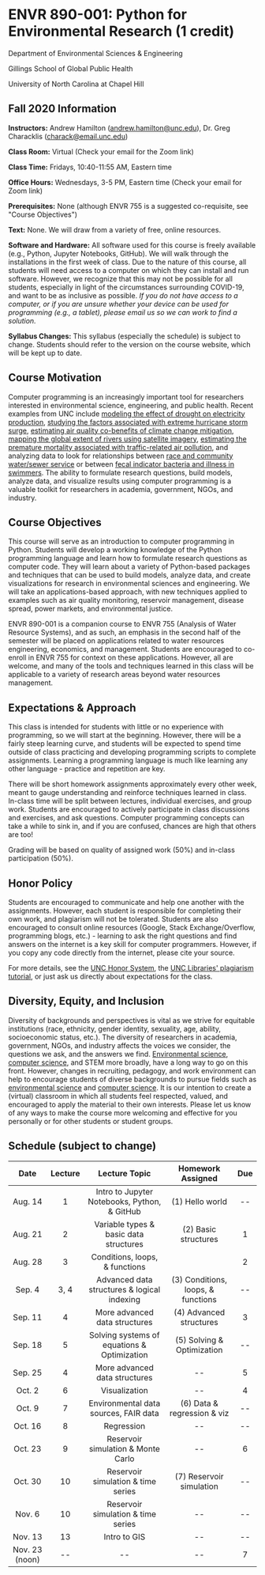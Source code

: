 # ENVR 890-001: Python for Environmental Research (1 credit)
Department of Environmental Sciences & Engineering

Gillings School of Global Public Health

University of North Carolina at Chapel Hill

## Fall 2020 Information

**Instructors:** Andrew Hamilton (andrew.hamilton@unc.edu), Dr. Greg Characklis (charack@email.unc.edu)

**Class Room:** Virtual (Check your email for the Zoom link)

**Class Time:** Fridays, 10:40-11:55 AM, Eastern time

**Office Hours:** Wednesdays, 3-5 PM, Eastern time (Check your email for Zoom link)

**Prerequisites:** None (although ENVR 755 is a suggested co-requisite, see "Course Objectives")

**Text:** None. We will draw from a variety of free, online resources.

**Software and Hardware:** All software used for this course is freely available (e.g., Python, Jupyter Notebooks, GitHub). We will walk through the installations in the first week of class. Due to the nature of this course, all students will need access to a computer on which they can install and run software. However, we recognize that this may not be possible for all students, especially in light of the circumstances surrounding COVID-19, and want to be as inclusive as possible. *If you do not have access to a computer, or if you are unsure whether your device can be used for programming (e.g., a tablet), please email us so we can work to find a solution.*

**Syllabus Changes:** This syllabus (especially the schedule) is subject to change. Students should refer to the version on the course website, which will be kept up to date.


## Course Motivation

Computer programming is an increasingly important tool for researchers interested in environmental science, engineering, and public health. Recent examples from UNC include [modeling the effect of drought on electricity production](https://iopscience.iop.org/article/10.1088/1748-9326/ab9db1/pdf), [studying the factors associated with extreme hurricane storm surge](https://multires.eos.ncsu.edu/ccht-ccee-ncsu-edu/wp-content/uploads/sites/10/2014/04/CE2014.pdf), [estimating air quality co-benefits of climate change mitigation](https://www.ncbi.nlm.nih.gov/pmc/articles/PMC5920560/), [mapping the global extent of rivers using satellite imagery](https://science.sciencemag.org/content/361/6402/585), [estimating the premature mortality associated with traffic-related air pollution](https://onlinelibrary.wiley.com/doi/pdf/10.1111/risa.12775?casa_token=ysuQ35yIV0wAAAAA:pwcwu9xMUnYr-kaDFlUZV6l5RHl7JoR7CkC53pMWYycwETH-S2ShzmSryyYUXlmJ64UrHQOu8KlxgLWi), and analyzing data to look for relationships between [race and community water/sewer service](https://journals.plos.org/plosone/article/file?id=10.1371/journal.pone.0193225&type=printable) or between [fecal indicator bacteria and illness in swimmers](https://link.springer.com/article/10.1186/s12940-017-0308-3). The ability to formulate research questions, build models, analyze data, and visualize results using computer programming is a valuable toolkit for researchers in academia, government, NGOs, and industry. 

## Course Objectives

This course will serve as an introduction to computer programming in Python. Students will develop a working knowledge of the Python programming language and learn how to formulate research questions as computer code. They will learn about a variety of Python-based packages and techniques that can be used to build models, analyze data, and create visualizations for research in environmental sciences and engineering. We will take an applications-based approach, with new techniques applied to examples such as air quality monitoring, reservoir management, disease spread, power markets, and environmental justice.

ENVR 890-001 is a companion course to ENVR 755 (Analysis of Water Resource Systems), and as such, an emphasis in the second half of the semester will be placed on applications related to water resources engineering, economics, and management. Students are encouraged to co-enroll in ENVR 755 for context on these applications. However, all are welcome, and many of the tools and techniques learned in this class will be applicable to a variety of research areas beyond water resources management.

## Expectations & Approach

This class is intended for students with little or no experience with programming, so we will start at the beginning. However, there will be a fairly steep learning curve, and students will be expected to spend time outside of class practicing and developing programming scripts to complete assignments. Learning a programming language is much like learning any other language - practice and repetition are key. 

There will be short homework assignments approximately every other week, meant to gauge understanding and reinforce techniques learned in class. In-class time will be split between lectures, individual exercises, and group work. Students are encouraged to actively participate in class discussions and exercises, and ask questions. Computer programming concepts can take a while to sink in, and if you are confused, chances are high that others are too!

Grading will be based on quality of assigned work (50%) and in-class participation (50%).

## Honor Policy

Students are encouraged to communicate and help one another with the assignments. However, each student is responsible for completing their own work, and plagiarism will not be tolerated. Students are also encouraged to consult online resources (Google, Stack Exchange/Overflow, programming blogs, etc.) - learning to ask the right questions and find answers on the internet is a key skill for computer programmers. However, if you copy any code directly from the internet, please cite your source.

For more details, see the [UNC Honor System](https://studentconduct.unc.edu/honor-system), the [UNC Libraries' plagiarism tutorial](https://guides.lib.unc.edu/plagiarism), or just ask us directly about expectations for the class.

## Diversity, Equity, and Inclusion

Diversity of backgrounds and perspectives is vital as we strive for equitable institutions (race, ethnicity, gender identity, sexuality, age, ability, socioeconomic status, etc.). The diversity of researchers in academia, government, NGOs, and industry affects the voices we consider, the questions we ask, and the answers we find. [Environmental science](https://diverseeducation.com/article/166456/), [computer science](https://www.wired.com/story/computer-science-graduates-diversity/), and STEM more broadly, have a long way to go on this front. However, changes in recruiting, pedagogy, and work environment can help to encourage students of diverse backgrounds to pursue fields such as [environmental science](https://therevelator.org/colleges-minority-students-environment/) and [computer science](https://www.inc.com/kimberly-weisul/how-harvey-mudd-college-achieved-gender-parity-computer-science-engineering-physics.html). It is our intention to create a (virtual) classroom in which all students feel respected, valued, and encouraged to apply the material to their own interests. Please let us know of any ways to make the course more welcoming and effective for you personally or for other students or student groups.

## Schedule (subject to change)

| Date     | Lecture | Lecture Topic 				    | Homework Assigned           | Due   |
| :------: | :---:   | :------------------------------------------: | :-------------------------: | :---: |
| Aug. 14  | 1       | Intro to Jupyter Notebooks, Python, & GitHub | (1) Hello world             | -- |
| Aug. 21  | 2 	     | Variable types & basic data structures 	    | (2) Basic structures        | 1  |
| Aug. 28  | 3       | Conditions, loops, & functions               |                             | 2  |
| Sep. 4   | 3, 4    | Advanced data structures & logical indexing  | (3) Conditions, loops, & functions | -- |
| Sep. 11  | 4       | More advanced data structures                | (4) Advanced structures     | 3  |
| Sep. 18  | 5       | Solving systems of equations & Optimization  | (5) Solving & Optimization  | -- |
| Sep. 25  | 4       | More advanced data structures                | --                          | 5  |
| Oct. 2   | 6       | Visualization                                | --                          | 4  |
| Oct. 9   | 7       | Environmental data sources, FAIR data        | (6) Data & regression & viz | -- |
| Oct. 16  | 8       | Regression                       	    | --                          | -- |
| Oct. 23  | 9       | Reservoir simulation & Monte Carlo           | --                          | 6  |
| Oct. 30  | 10	     | Reservoir simulation & time series           | (7) Reservoir simulation    | -- |
| Nov. 6   | 10	     | Reservoir simulation & time series           | --                          | -- |
| Nov. 13  | 13	     | Intro to GIS             		    | --                          | -- |
| Nov. 23 (noon)  | --      | --  			            | --                          | 7  |


